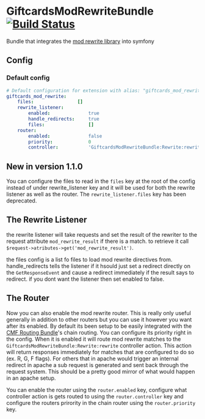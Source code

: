 GiftcardsModRewriteBundle [![Build Status](https://travis-ci.org/giftcards/GiftcardsModRewriteBundle.svg?branch=master)](https://travis-ci.org/giftcards/GiftcardsModRewriteBundle)
=========================

Bundle that integrates the [mod rewrite library](https://github.com/giftcards/ModRewrite) into symfony

Config
------

### Default config ###

```yml
# Default configuration for extension with alias: "giftcards_mod_rewrite"
giftcards_mod_rewrite:
    files:                []
    rewrite_listener:
        enabled:              true
        handle_redirects:     true
        files:                []
    router:
        enabled:              false
        priority:             0
        controller:           'GiftcardsModRewriteBundle:Rewrite:rewrite'

```

## New in version 1.1.0 ##
You can configure the files to read in the `files` key at the root of the config
instead of under rewrite_listener key and it will be used for both the rewrite listener
as well as the router. The `rewrite_listener.files` key has been deprecated.

## The Rewrite Listener ##
the rewrite listener will take requests and set the result of the rewriter to the request 
attribute `mod_rewrite_result` if there is a match. to retrieve it call 
`$request->atributes->get('mod_rewrite_result')`.

the files config is a list fo files to load mod rewrite directives from.
handle_redirects tells the listener if it hsould just set a redirect directly on
the `GetResponseEvent` and cause a redirect immediately if the result says to redirect.
if you dont want the listener then set enabled to false.

## The Router ##
Now you can also enable the mod rewrite router. This is really only useful generally in addition 
to other routers but you can use it however you want after its enabled. By default its been setup to
be easily integrated with the [CMF Routing Bundle](https://github.com/symfony-cmf/routing-bundle)'s
 chain routing. You can configure its priority right in the config. When it is enabled it will route
 mod rewrite matches to the `GiftcardsModRewriteBundle:Rewrite:rewrite` controller action. This action
 will return responses immediately for matches that are configured to do so (ex. R, G, F flags). For others
 that in apache would trigger an internal redirect in apache a sub request is generated and sent back
 through the request system. This should be a pretty good mirror of what would happen in an apache setup.
 
You can enable the router using the `router.enabled` key, configure what controller action is gets routed
 to using the `router.controller` key and configure the routers prirority in the chain router using
  the `router.priority` key.